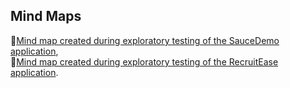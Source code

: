 ## Mind Maps

🔹[Mind map created during exploratory testing of the SauceDemo application](https://miro.com/app/board/uXjVIpYEmGU=/?share_link_id=687717024212),<br>
🔹[Mind map created during exploratory testing of the RecruitEase application](https://miro.com/app/board/uXjVIg4cpQg=/?share_link_id=83037697068).

